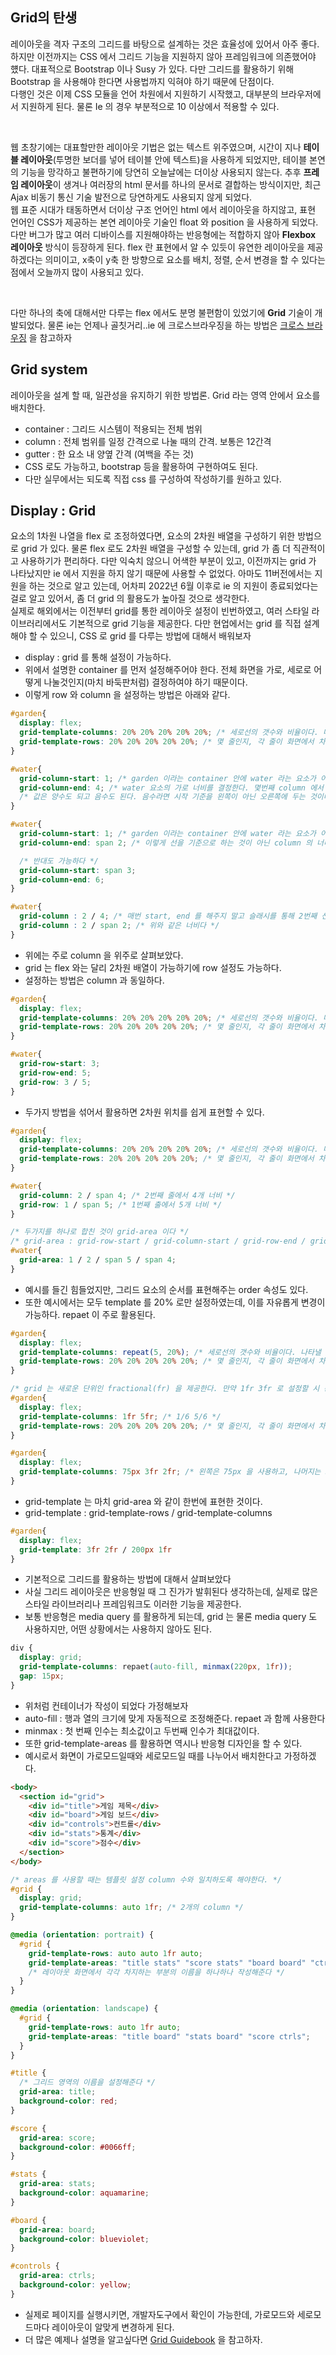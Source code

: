 ## Grid의 탄생

<p>레이아웃을 격자 구조의 그리드를 바탕으로 설계하는 것은 효율성에 있어서 아주 좋다. 하지만 이전까지는 CSS 에서 그리드 기능을 지원하지 않아 프레임워크에 의존했어야 헀다. 대표적으로 Bootstrap 이나 Susy 가 있다. 다만 그리드를 활용하기 위해 Bootstrap 을 사용해야 한다면 사용법까지 익혀야 하기 때문에 단점이다.<br/>다행인 것은 이제 CSS 모듈을 언어 차원에서 지원하기 시작했고, 대부분의 브라우저에서 지원하게 된다. 물론 Ie 의 경우 부분적으로 10 이상에서 적용할 수 있다.</p><br />

<p>웹 초창기에는 대표할만한 레이아웃 기법은 없는 텍스트 위주였으며, 시간이 지나 <strong>테이블 레이아웃</strong>(투명한 보더를 넣어 테이블 안에 텍스트)을 사용하게 되었지만, 테이블 본연의 기능을 망각하고 불편하기에 당연히 오늘날에는 더이상 사용되지 않는다. 추후 <strong>프레임 레이아웃</strong>이 생겨나 여러장의 html 문서를 하나의 문서로 결합하는 방식이지만, 최근 Ajax 비동기 통신 기술 발전으로 당연하게도 사용되지 않게 되었다.<br/>웹 표준 시대가 태동하면서 더이상 구조 언어인 html 에서 레이아웃을 하지않고, 표현 언어인 CSS가 제공하는 본연 레이아웃 기술인 float 와 position 을 사용하게 되었다. 다만 버그가 많고 여러 디바이스를 지원해야하는 반응형에는 적합하지 않아 <strong>Flexbox 레이아웃</strong> 방식이 등장하게 된다. flex 란 표현에서 알 수 있듯이 유연한 레이아웃을 제공하겠다는 의미이고, x축이 y축 한 방향으로 요소를 배치, 정렬, 순서 변경을 할 수 있다는 점에서 오늘까지 많이 사용되고 있다.</p><br />

<p>다만 하나의 축에 대해서만 다루는 flex 에서도 분명 불편함이 있었기에 <strong>Grid</strong> 기술이 개발되었다. 물론 ie는 언제나 골칫거리..ie 에 크로스브라우징을 하는 방법은 <a href="https://yamoo9.gitbook.io/css-grid/css-grid-for-ie" targe="_blank">크로스 브라우징</a> 을 참고하자</p>

## Grid system

<p>레이아웃을 설계 할 때, 일관성을 유지하기 위한 방법론. Grid 라는 영역 안에서 요소를 배치한다.</p>

- container : 그리드 시스템이 적용되는 전체 범위
- column : 전체 범위를 일정 간격으로 나눌 때의 간격. 보통은 12간격
- gutter : 한 요소 내 양옆 간격 (여백을 주는 것)
- CSS 로도 가능하고, bootstrap 등을 활용하여 구현하여도 된다.
- 다만 실무에서는 되도록 직접 css 를 구성하여 작성하기를 원하고 있다.
  <br />

## Display : Grid

<p>요소의 1차원 나열을 flex 로 조정하였다면, 요소의 2차원 배열을 구성하기 위한 방법으로 grid 가 있다. 물론 flex 로도 2차원 배열을 구성할 수 있는데, grid 가 좀 더 직관적이고 사용하기가 편리하다. 다만 익숙치 않으니 어색한 부분이 있고, 이전까지는 grid 가 나타났지만 ie 에서 지원을 하지 않기 때문에 사용할 수 없었다. 아마도 11버전에서는 지원을 하는 것으로 알고 있는데, 어차피 2022년 6월 이후로 ie 의 지원이 종료되었다는 걸로 알고 있어서, 좀 더 grid 의 활용도가 높아질 것으로 생각한다.<br/>실제로 해외에서는 이전부터 grid를 통한 레이아웃 설정이 빈번하였고, 여러 스타일 라이브러리에서도 기본적으로 grid 기능을 제공한다. 다만 현업에서는 grid 를 직접 설계해야 할 수 있으니, CSS 로 grid 를 다루는 방법에 대해서 배워보자</p>

- display : grid 를 통해 설정이 가능하다.
- 위에서 설명한 container 를 먼저 설정해주어야 한다. 전체 화면을 가로, 세로로 어떻게 나눌것인지(마치 바둑판처럼) 결정하여야 하기 때문이다.
- 이렇게 row 와 column 을 설정하는 방법은 아래와 같다.

```CSS
#garden{
  display: flex;
  grid-template-columns: 20% 20% 20% 20% 20%; /* 세로선의 갯수와 비율이다. 나타낼 수 있는 방법은 여러가지가 있다(repeat 등) */
  grid-template-rows: 20% 20% 20% 20% 20%; /* 몇 줄인지, 각 줄이 화면에서 차지하는 비율을 결정한다 */
}

#water{
  grid-column-start: 1; /* garden 이라는 container 안에 water 라는 요소가 어느 위치부터 시작할지를 결정한다 */
  grid-column-end: 4; /* water 요소의 가로 너비를 결정한다. 몇번째 column 에서 시작해서 몇번째 column 에서 끝이날지 결정한다 */
  /* 값은 양수도 되고 음수도 된다. 음수라면 시작 기준을 왼쪽이 아닌 오른쪽에 두는 것이다. */
}

#water{
  grid-column-start: 1; /* garden 이라는 container 안에 water 라는 요소가 어느 위치부터 시작할지를 결정한다 */
  grid-column-end: span 2; /* 이렇게 선을 기준으로 하는 것이 아닌 column 의 너비를 이용할 수 있다. 단 너비는 시작부분의 너비도 포함인 것이다 */

  /* 반대도 가능하다 */
  grid-column-start: span 3;
  grid-column-end: 6;
}

#water{
  grid-column : 2 / 4; /* 매번 start, end 를 해주지 말고 슬래시를 통해 2번째 선에서 4번째 선까지로 지정할 수 있다 */
  grid-column : 2 / span 2; /* 위와 같은 너비다 */
}
```

- 위에는 주로 column 을 위주로 살펴보았다.
- grid 는 flex 와는 달리 2차원 배열이 가능하기에 row 설정도 가능하다.
- 설정하는 방법은 column 과 동일하다.

```CSS
#garden{
  display: flex;
  grid-template-columns: 20% 20% 20% 20% 20%; /* 세로선의 갯수와 비율이다. 나타낼 수 있는 방법은 여러가지가 있다(repeat 등) */
  grid-template-rows: 20% 20% 20% 20% 20%; /* 몇 줄인지, 각 줄이 화면에서 차지하는 비율을 결정한다 */
}

#water{
  grid-row-start: 3;
  grid-row-end: 5;
  grid-row: 3 / 5;
}
```

- 두가지 방법을 섞어서 활용하면 2차원 위치를 쉽게 표현할 수 있다.

```CSS
#garden{
  display: flex;
  grid-template-columns: 20% 20% 20% 20% 20%; /* 세로선의 갯수와 비율이다. 나타낼 수 있는 방법은 여러가지가 있다(repeat 등) */
  grid-template-rows: 20% 20% 20% 20% 20%; /* 몇 줄인지, 각 줄이 화면에서 차지하는 비율을 결정한다 */
}

#water{
  grid-column: 2 / span 4; /* 2번째 줄에서 4개 너비 */
  grid-row: 1 / span 5; /* 1번째 출에서 5개 너비 */
}

/* 두가지를 하나로 합친 것이 grid-area 이다 */
/* grid-area : grid-row-start / grid-column-start / grid-row-end / grid-column-end */
#water{
  grid-area: 1 / 2 / span 5 / span 4;
}


```

- 예시를 들긴 힘들었지만, 그리드 요소의 순서를 표현해주는 order 속성도 있다.
- 또한 예시에서는 모두 template 를 20% 로만 설정하였는데, 이를 자유롭게 변경이 가능하다. repaet 이 주로 활용된다.

```CSS
#garden{
  display: flex;
  grid-template-columns: repeat(5, 20%); /* 세로선의 갯수와 비율이다. 나타낼 수 있는 방법은 여러가지가 있다(repeat 등) */
  grid-template-rows: 20% 20% 20% 20% 20%; /* 몇 줄인지, 각 줄이 화면에서 차지하는 비율을 결정한다 */
}

/* grid 는 새로운 단위인 fractional(fr) 을 제공한다. 만약 1fr 3fr 로 설정할 시 총 공간은 4개로 동일하게 제공된다. 1/4 3/4 와 같다 */
#garden{
  display: flex;
  grid-template-columns: 1fr 5fr; /* 1/6 5/6 */
  grid-template-rows: 20% 20% 20% 20% 20%; /* 몇 줄인지, 각 줄이 화면에서 차지하는 비율을 결정한다 */
}

#garden{
  display: flex;
  grid-template-columns: 75px 3fr 2fr; /* 왼쪽은 75px 을 사용하고, 나머지는 3/5 2/5 를 차지한다 */
}
```

- grid-template 는 마치 grid-area 와 같이 한번에 표현한 것이다.
- grid-template : grid-template-rows / grid-template-columns

```CSS
#garden{
  display: flex;
  grid-template: 3fr 2fr / 200px 1fr
}
```

- 기본적으로 그리드를 활용하는 방법에 대해서 살펴보았다
- 사실 그리드 레이아웃은 반응형일 때 그 진가가 발휘된다 생각하는데, 실제로 많은 스타일 라이브러리나 프레임워크도 이러한 기능을 제공한다.
- 보통 반응형은 media query 를 활용하게 되는데, grid 는 물론 media query 도 사용하지만, 어떤 상황에서는 사용하지 않아도 된다.

```CSS
div {
  display: grid;
  grid-template-columns: repaet(auto-fill, minmax(220px, 1fr));
  gap: 15px;
}

```

- 위처럼 컨테이너가 작성이 되었다 가정해보자
- auto-fill : 행과 열의 크기에 맞게 자동적으로 조정해준다. repaet 과 함께 사용한다
- minmax : 첫 번째 인수는 최소값이고 두번째 인수가 최대값이다.
- 또한 grid-template-areas 를 활용하면 역시나 반응형 디자인을 할 수 있다.
- 예시로서 화면이 가로모드일때와 세로모드일 때를 나누어서 배치한다고 가정하겠다.

```html
<body>
  <section id="grid">
    <div id="title">게임 제목</div>
    <div id="board">게임 보드</div>
    <div id="controls">컨트롤</div>
    <div id="stats">통계</div>
    <div id="score">점수</div>
  </section>
</body>
```

```CSS
/* areas 를 사용할 때는 템플릿 설정 column 수와 일치하도록 해야한다. */
#grid {
  display: grid;
  grid-template-columns: auto 1fr; /* 2개의 column */
}

@media (orientation: portrait) {
  #grid {
    grid-template-rows: auto auto 1fr auto;
    grid-template-areas: "title stats" "score stats" "board board" "ctrls ctrls"; /* 2개의 column */
    /* 레이아웃 화면에서 각각 차지하는 부분의 이름을 하나하나 작성해준다 */
  }
}

@media (orientation: landscape) {
  #grid {
    grid-template-rows: auto 1fr auto;
    grid-template-areas: "title board" "stats board" "score ctrls";
  }
}

#title {
  /* 그리드 영역의 이름을 설정해준다 */
  grid-area: title;
  background-color: red;
}

#score {
  grid-area: score;
  background-color: #0066ff;
}

#stats {
  grid-area: stats;
  background-color: aquamarine;
}

#board {
  grid-area: board;
  background-color: blueviolet;
}

#controls {
  grid-area: ctrls;
  background-color: yellow;
}

```

- 실제로 페이지를 실행시키면, 개발자도구에서 확인이 가능한데, 가로모드와 세로모드마다 레이아웃이 알맞게 변경하게 된다.
- 더 많은 예제나 설명을 알고싶다면 [Grid Guidebook](https://yamoo9.gitbook.io/css-grid/css-grid-guide) 을 참고하자.

<br />
